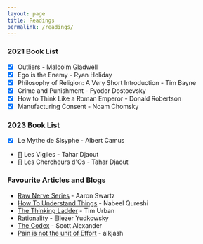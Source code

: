 ```yaml
---
layout: page
title: Readings
permalink: /readings/
---
```


### 2021 Book List

- [x]  Outliers - Malcolm Gladwell
- [x]  Ego is the Enemy - Ryan Holiday
- [x]  Philosophy of Religion: A Very Short Introduction - Tim Bayne 
- [x]  Crime and Punishment - Fyodor Dostoevsky
- [x]  How to Think Like a Roman Emperor - Donald Robertson
- [x]  Manufacturing Consent - Noam Chomsky

### 2023 Book List

- [x] Le Mythe de Sisyphe - Albert Camus
- []  Les Vigiles - Tahar Djaout
- []  Les Chercheurs d'Os - Tahar Djaout

### Favourite Articles and Blogs
- [Raw Nerve Series](http://www.aaronsw.com/weblog/rawnerve) - Aaron Swartz
- [How To Understand Things](https://nabeelqu.co/understanding) - Nabeel Qureshi
- [The Thinking Ladder](https://waitbutwhy.com/2019/09/thinking-ladder.html) - Tim Urban
- [Rationality](https://www.readthesequences.com/) - Eliezer Yudkowsky
- [The Codex](https://www.lesswrong.com/codex) - Scott Alexander
- [Pain is not the unit of Effort](https://www.lesswrong.com/posts/bx3gkHJehRCYZAF3r/pain-is-not-the-unit-of-effort) - alkjash